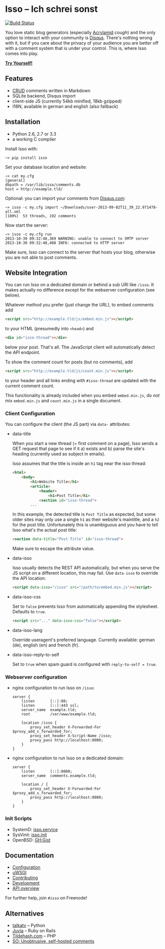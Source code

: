 Isso – Ich schrei sonst
=======================

[![Build Status](https://travis-ci.org/posativ/isso.png?branch=master)](https://travis-ci.org/posativ/isso)

You love static blog generators (especially [Acrylamid][1] *cough*) and the
only option to interact with your community is [Disqus][2]. There's nothing
wrong with it, but if you care about the privacy of your audience you are
better off with a comment system that is under your control. This is, where
Isso comes into play.

[1]: https://github.com/posativ/acrylamid
[2]: https://disqus.com/

**[Try Yourself!](http://posativ.org/isso/)**


Features
--------

* [CRUD](https://en.wikipedia.org/wiki/Create,_read,_update_and_delete) comments written in Markdown
* SQLite backend, Disqus import
* client-side JS (currently 54kb minified, 18kb gzipped)
* I18N, available in german and english (also fallback)


Installation
------------

- Python 2.6, 2.7 or 3.3
- a working C compiler

Install Isso with:

    ~> pip install isso

Set your database location and website:

    ~> cat my.cfg
    [general]
    dbpath = /var/lib/isso/comments.db
    host = http://example.tld/

Optional: you can import your comments from [Disqus.com](https://disqus.com/):

    ~> isso -c my.cfg import ~/Downloads/user-2013-09-02T11_39_22.971478-all.xml
    [100%]  53 threads, 192 comments

Now start the server:

    ~> isso -c my.cfg run
    2013-10-30 09:32:48,369 WARNING: unable to connect to SMTP server
    2013-10-30 09:32:48,408 INFO: connected to HTTP server

Make sure, Isso can connect to the server that hosts your blog, otherwise you
are not able to post comments.


Website Integration
-------------------

You can run Isso on a dedicated domain or behind a sub URI like `/isso`. It
makes actually no difference except for the webserver configuration (see
below).

Whatever method you prefer (just change the URL), to embed comments add

```html
<script src="http://example.tld/js/embed.min.js"></script>
```

to your HTML (presumedly into `<head>`) and

```html
<div id="isso-thread"></div>
```

below your post. That's all. The JavaScript client will automatically detect
the API endpoint.

To show the comment count for posts (but no comments), add

```html
<script src="http://example.tld/js/count.min.js"></script>
```

to your header and all links ending with `#isso-thread` are updated with the
current comment count.

This functionality is already included when you embed `embed.min.js`, do
*not* mix `embed.min.js` and `count.min.js` in a single document.

### Client Configuration

You can configure the client (the JS part) via `data-` attributes:

*   data-title

    When you start a new thread (= first comment on a page), Isso sends
    a GET request that page to see if it a) exists and b) parse the site's
    heading (currently used as subject in emails).

    Isso assumes that the title is inside an `h1` tag near the isso thread:

    ```html
    <html>
        <body>
            <h1>Website Title</h1>
            <article>
                <header>
                    <h1>Post Title</h1>
                <section id="isso-thread">
            ...
    ```

    In this example, the detected title is `Post Title` as expected, but some
    older sites may only use a  single `h1` as their website's maintitle, and
    a `h2` for the post title. Unfortunately this is unambiguous and you have
    to tell Isso what's the actual post title:

    ```html
    <section data-title="Post Title" id="isso-thread">
    ```

    Make sure to escape the attribute value.

*   data-isso

    Isso usually detects the REST API automatically, but when you serve the JS
    script on a different location, this may fail. Use `data-isso` to
    override the API location:

     ```html
     <script data-isso="/isso" src="/path/to/embed.min.js"></script>
     ```

*   data-isso-css

    Set to `false` prevents Isso from automatically appending the stylesheet.
    Defaults to `true`.

    ```html
    <script src="..." data-isso-css="false"></script>
    ```

*   data-isso-lang

    Override useragent's preferred language. Currently available: german (de),
    english (en) and french (fr).

*   data-isso-reply-to-self

    Set to `true` when spam guard is configured with `reply-to-self = true`.

### Webserver configuration

*   nginx configuration to run Isso on `/isso`:

    ```nginx
    server {
        listen       [::]:80;
        listen       [::]:443 ssl;
        server_name  example.tld;
        root         /var/www/example.tld;

        location /isso {
            proxy_set_header X-Forwarded-For $proxy_add_x_forwarded_for;
            proxy_set_header X-Script-Name /isso;
            proxy_pass http://localhost:8080;
        }
    }
    ```

*   nginx configuration to run Isso on a dedicated domain:

    ```nginx
    server {
        listen       [::]:8080;
        server_name  comments.example.tld;

        location / {
            proxy_set_header X-Forwarded-For $proxy_add_x_forwarded_for;
            proxy_pass http://localhost:8080;
        }
    }
    ```

### Init Scripts

  * SystemD: [isso.service](https://github.com/jgraichen/debian-isso/blob/master/debian/isso.service)
  * SysVinit: [isso.init](https://github.com/jgraichen/debian-isso/blob/master/debian/isso.init)
  * OpenBSD: [GH:Gist](https://gist.github.com/noqqe/7397719)


Documentation
-------------

- [Configuration](https://github.com/posativ/isso/blob/master/docs/CONFIGURATION.rst)
- [uWSGI](https://github.com/posativ/isso/blob/master/docs/uWSGI.md)
- [Contributing](https://github.com/posativ/isso/blob/master/CONTRIBUTING.md)
- [Development](https://github.com/posativ/isso/blob/master/docs/DEVELOPMENT.md)
- [API overview](https://github.com/posativ/isso/raw/master/docs/API.md)

For further help, join `#isso` on Freenode!


Alternatives
------------

- [talkatv](https://github.com/talkatv/talkatv) – Python
- [Juvia](https://github.com/phusion/juvia) – Ruby on Rails
- [Tildehash.com](http://www.tildehash.com/?article=why-im-reinventing-disqus) – PHP
- [SO: Unobtrusive, self-hosted comments](http://stackoverflow.com/q/2053217)
